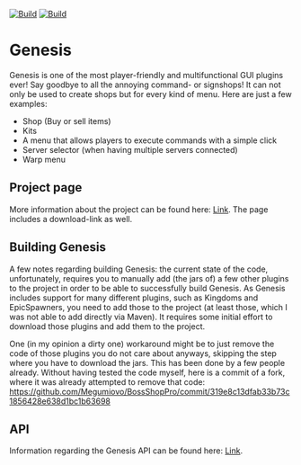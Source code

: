 [![Build](https://github.com/promcteam/genesis/actions/workflows/release.yml/badge.svg?branch=main)](https://s01.oss.sonatype.org/content/repositories/snapshots/studio/magemonkey/genesis)
[![Build](https://github.com/promcteam/genesis/actions/workflows/devbuild.yml/badge.svg?branch=dev)](https://s01.oss.sonatype.org/content/repositories/snapshots/studio/magemonkey/genesis)

# Genesis

Genesis is one of the most player-friendly and multifunctional GUI plugins ever! Say goodbye to all the annoying
command- or signshops!
It can not only be used to create shops but for every kind of menu. Here are just a few examples:

* Shop (Buy or sell items)
* Kits
* A menu that allows players to execute commands with a simple click
* Server selector (when having multiple servers connected)
* Warp menu

## Project page

More information about the project can be found here: [Link](https://www.spigotmc.org/resources/222/). The page includes
a download-link as well.

## Building Genesis

A few notes regarding building Genesis: the current state of the code, unfortunately, requires you to manually add (the
jars of) a few other plugins to the project in order to be able to successfully build Genesis. As Genesis includes
support for many different plugins, such as Kingdoms and EpicSpawners, you need to add those to the project (at least
those, which I was not able to add directly via Maven). It requires some initial effort to download those plugins and
add them to the project.

One (in my opinion a dirty one) workaround might be to just remove the code of those plugins you do not care about
anyways, skipping the step where you have to download the jars. This has been done by a few people already. Without
having tested the code myself, here is a commit of a fork, where it was already attempted to remove that code:
https://github.com/Megumiovo/BossShopPro/commit/319e8c13dfab33b73c1856428e638d1bc1b63698

## API

Information regarding the Genesis API can be found here: [Link](https://www.spigotmc.org/wiki/bossshoppro-api/).
